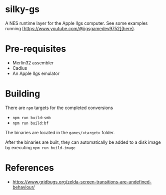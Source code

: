 ﻿# silky-gs

A NES runtime layer for the Apple IIgs computer. See some examples running [https://www.youtube.com/@iigsgamedev9752](here).

# Pre-requisites

* Merlin32 assembler
* Cadius
* An Apple IIgs emulator

# Building

There are `npm` targets for the completed conversions

* `npm run build:smb`
* `npm run build:bf`

The binaries are located in the `games/<target>` folder.

After the binaries are built, they can automatically be added to a disk image by executing `npm run build-image`

# References

* https://www.gridbugs.org/zelda-screen-transitions-are-undefined-behaviour/

